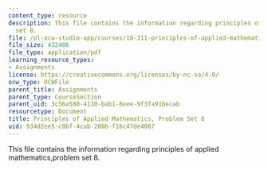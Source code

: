 ```yaml
---
content_type: resource
description: This file contains the information regarding principles of applied mathematics,problem
  set 8.
file: /ol-ocw-studio-app/courses/18-311-principles-of-applied-mathematics-spring-2014/934d2ee5c0bf4cab200bf16c47de4067_MIT18_311S14_ProblemSet8.pdf
file_size: 432486
file_type: application/pdf
learning_resource_types:
- Assignments
license: https://creativecommons.org/licenses/by-nc-sa/4.0/
ocw_type: OCWFile
parent_title: Assignments
parent_type: CourseSection
parent_uid: 3c56a580-4110-bab1-8eee-9f3fa91becab
resourcetype: Document
title: Principles of Applied Mathematics, Problem Set 8
uid: 934d2ee5-c0bf-4cab-200b-f16c47de4067
---
```

This file contains the information regarding principles of applied mathematics,problem set 8.